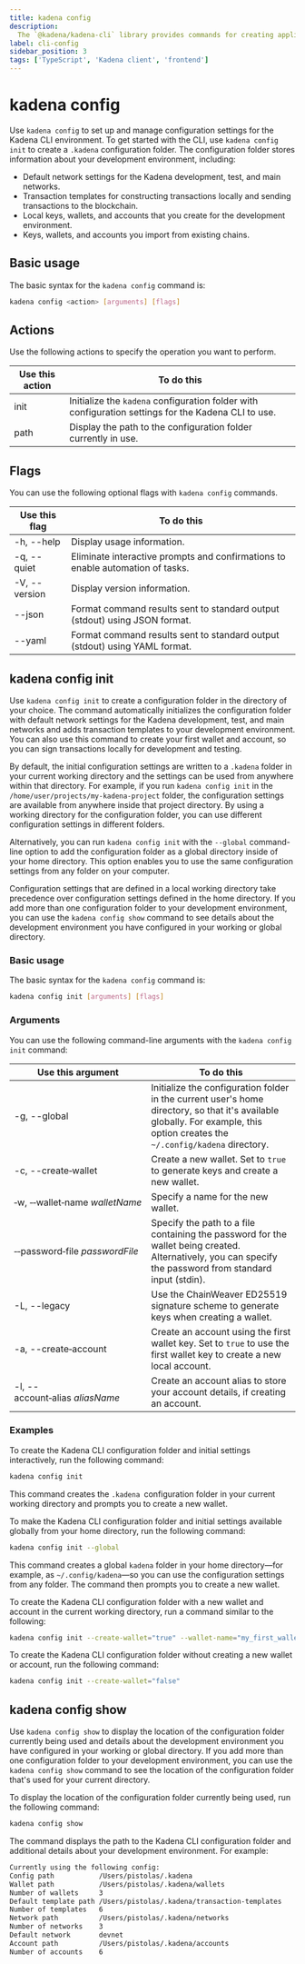 ```yaml
---
title: kadena config
description:
  The `@kadena/kadena-cli` library provides commands for creating applications and interacting with the Kadena network interactively or by using scripts from the command-line. The commands in this section support creating and viewing an initial configuration folder and default settings for the development environment.
label: cli-config
sidebar_position: 3
tags: ['TypeScript', 'Kadena client', 'frontend']
---
```


# kadena config

Use `kadena config` to set up and manage configuration settings for the Kadena CLI environment.
To get started with the CLI, use `kadena config init` to create a `.kadena` configuration folder.
The configuration folder stores information about your development environment, including:

- Default network settings for the Kadena development, test, and main networks.
- Transaction templates for constructing transactions locally and sending transactions to the blockchain.
- Local keys, wallets, and accounts that you create for the development environment.
- Keys, wallets, and accounts you import from existing chains.

## Basic usage

The basic syntax for the `kadena config` command is:

```bash
kadena config <action> [arguments] [flags]
```

## Actions

Use the following actions to specify the operation you want to perform.

| Use this action | To do this
| --------------- | ----------- |
| init | Initialize the `kadena` configuration folder with configuration settings for the Kadena CLI to use. |
| path | Display the path to the configuration folder currently in use. |

## Flags

You can use the following optional flags with `kadena config` commands.

| Use this flag | To do this
| ------------- | -----------
| -h, --help |	Display usage information.
| -q, --quiet | Eliminate interactive prompts and confirmations to enable automation of tasks.
| -V, --version	| Display version information.
| --json | Format command results sent to standard output (stdout) using JSON format.
| --yaml | Format command results sent to standard output (stdout) using YAML format.

## kadena config init

Use `kadena config init` to create a configuration folder in the directory of your choice.
The command automatically initializes the configuration folder with default network settings for the Kadena development, test, and main networks and adds transaction templates to your development environment.
You can also use this command to create your first wallet and account, so you can sign transactions locally for development and testing.

By default, the initial configuration settings are written to a `.kadena` folder in your current working directory and the settings can be used from anywhere within that directory. 
For example, if you run `kadena config init` in the `/home/user/projects/my-kadena-project` folder, the configuration settings are available from anywhere inside that project directory.
By using a working directory for the configuration folder, you can use different configuration settings in different folders.

Alternatively, you can run `kadena config init` with the `--global` command-line option to add the configuration folder as a global directory inside of your home directory. 
This option enables you to use the same configuration settings from any folder on your computer. 

Configuration settings that are defined in a local working directory take precedence over configuration settings defined in the home directory. 
If you add more than one configuration folder to your development environment, you can use the `kadena config show` command to see details about the development environment you have configured in your working or global directory.

### Basic usage

The basic syntax for the `kadena config` command is:

```bash
kadena config init [arguments] [flags]
```

### Arguments

You can use the following command-line arguments with the `kadena config init` command:

| Use this argument | To do this |
| ----------------- | --------------- |
| -g, --global | Initialize the configuration folder in the current user's home directory, so that it's available globally. For example, this option creates the `~/.config/kadena` directory.|
| -c, --create&#8209;wallet | Create a new wallet. Set to `true` to generate keys and create a new wallet. |
| &#8209;w,&nbsp;&#8209;&#8209;wallet&#8209;name&nbsp;_walletName_ | Specify a name for the new wallet. |
| &#8209;&#8209;password&#8209;file&nbsp;_passwordFile_ | Specify the path to a file containing the password for the wallet being created. Alternatively, you can specify the password from standard input (stdin). |
| -L, --legacy | Use the ChainWeaver ED25519 signature scheme to generate keys when creating a wallet. |
| -a, --create&#8209;account | Create an account using the first wallet key. Set to `true` to use the first wallet key to create a new local account.|
| -l, --account&#8209;alias&nbsp;_aliasName_ | Create an account alias to store your account details, if creating an account. |

### Examples

To create the Kadena CLI configuration folder and initial settings interactively, run the following command:

```bash
kadena config init
```

This command creates the `.kadena `configuration folder in your current working directory and prompts you to create a new wallet.

To make the Kadena CLI configuration folder and initial settings available globally from your home directory, run the following command:

```bash
kadena config init --global
```

This command creates a global `kadena` folder in your home directory—for example, as `~/.config/kadena`—so you can use the configuration settings from any folder. 
The command then prompts you to create a new wallet.

To create the Kadena CLI configuration folder with a new wallet and account in the current working directory, run a command similar to the following:

```bash
kadena config init --create-wallet="true" --wallet-name="my_first_wallet" --create-account="true" --account-alias="dev_account"
```

To create the Kadena CLI configuration folder without creating a new wallet or account, run the following command:

```bash
kadena config init --create-wallet="false"
```

## kadena config show

Use `kadena config show` to display the location of the configuration folder currently being used and details about the development environment you have configured in your working or global directory.
If you add more than one configuration folder to your development environment, you can use the `kadena config show` command to see the location of the configuration folder that's used for your current directory.

To display the location of the configuration folder currently being used, run the following command:

```bash
kadena config show
```

The command displays the path to the Kadena CLI configuration folder and additional details about your development environment.
For example:

```bash
Currently using the following config:
Config path           /Users/pistolas/.kadena                      
Wallet path           /Users/pistolas/.kadena/wallets              
Number of wallets     3                                            
Default template path /Users/pistolas/.kadena/transaction-templates
Number of templates   6                                            
Network path          /Users/pistolas/.kadena/networks             
Number of networks    3                                            
Default network       devnet                                          
Account path          /Users/pistolas/.kadena/accounts             
Number of accounts    6                                         
```
